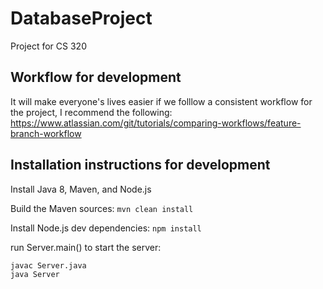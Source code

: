 # DatabaseProject
Project for CS 320

## Workflow for development
It will make everyone's lives easier if we folllow a consistent workflow for the project, I recommend the following: https://www.atlassian.com/git/tutorials/comparing-workflows/feature-branch-workflow

## Installation instructions for development

Install Java 8, Maven, and Node.js

Build the Maven sources: `mvn clean install`

Install Node.js dev dependencies: `npm install`

run Server.main() to start the server:

```
javac Server.java
java Server
```

